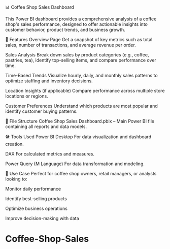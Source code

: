 📊 Coffee Shop Sales Dashboard


This Power BI dashboard provides a comprehensive analysis of a coffee shop's sales performance, designed to offer actionable insights into customer behavior, product trends, and business growth.

🚀 Features
Overview Page
Get a snapshot of key metrics such as total sales, number of transactions, and average revenue per order.

Sales Analysis
Break down sales by product categories (e.g., coffee, pastries, tea), identify top-selling items, and compare performance over time.

Time-Based Trends
Visualize hourly, daily, and monthly sales patterns to optimize staffing and inventory decisions.

Location Insights (if applicable)
Compare performance across multiple store locations or regions.

Customer Preferences
Understand which products are most popular and identify customer buying patterns.

📁 File Structure
Coffee Shop Sales Dashboard.pbix – Main Power BI file containing all reports and data models.

🛠️ Tools Used
Power BI Desktop
For data visualization and dashboard creation.

DAX
For calculated metrics and measures.

Power Query (M Language)
For data transformation and modeling.

📌 Use Case
Perfect for coffee shop owners, retail managers, or analysts looking to:

Monitor daily performance

Identify best-selling products

Optimize business operations

Improve decision-making with data

# Coffee-Shop-Sales
